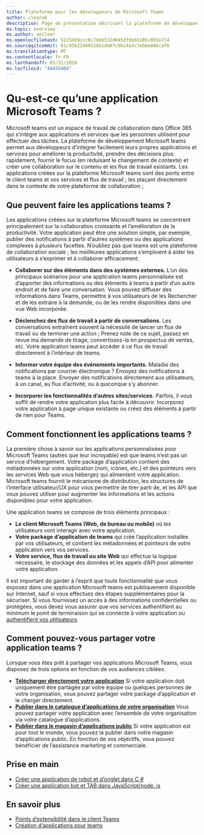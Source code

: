```yaml
---
title: Plateforme pour les développeurs de Microsoft Teams
author: clearab
description: Page de présentation décrivant la plateforme de développement Microsoft teams et comment commencer à créer des applications pour Microsoft Teams.
ms.topic: overview
ms.author: anclear
ms.openlocfilehash: 5225669ccc8c76bb532d045df6b65105c893e734
ms.sourcegitcommit: 61c93b22490526b1de87c0b14a3c7eb6e046caf6
ms.translationtype: MT
ms.contentlocale: fr-FR
ms.lasthandoff: 05/31/2020
ms.locfileid: "44455484"
---
```

# <a name="what-are-microsoft-teams-apps"></a>Qu-est-ce qu’une application Microsoft Teams ?

Microsoft teams est un espace de travail de collaboration dans Office 365 qui s’intègre aux applications et services que les personnes utilisent pour effectuer des tâches. La plateforme de développement Microsoft teams permet aux développeurs d’intégrer facilement leurs propres applications et services pour améliorer la productivité, prendre des décisions plus rapidement, fournir le focus (en réduisant le changement de contexte) et créer une collaboration sur le contenu et les flux de travail existants. Les applications créées sur la plateforme Microsoft teams sont des ponts entre le client teams et vos services et flux de travail ; les plaçant directement dans le contexte de votre plateforme de collaboration ;

## <a name="what-can-teams-apps-do"></a>Que peuvent faire les applications teams ?

Les applications créées sur la plateforme Microsoft teams se concentrent principalement sur la collaboration croissante et l’amélioration de la productivité. Votre application peut être une solution simple, par exemple, publier des notifications à partir d’autres systèmes ou des applications complexes à plusieurs facettes. N’oubliez pas que teams est une plateforme de collaboration sociale ; les meilleures applications s’emploient à aider les utilisateurs à s’exprimer et à collaborer efficacement.

* **Collaborer sur des éléments dans des systèmes externes.** L’un des principaux scénarios pour une application teams personnalisée est d’apporter des informations ou des éléments à teams à partir d’un autre endroit et de faire une conversation. Vous pouvez diffuser des informations dans Teams, permettre à vos utilisateurs de les Rechercher et de les extraire à la demande, ou de les rendre disponibles dans une vue Web incorporée.

* **Déclenchez des flux de travail à partir de conversations.** Les conversations entraînent souvent la nécessité de lancer un flux de travail ou de terminer une action ; Prenez note de ce sujet, passez en revue ma demande de tirage, convertissez-la en prospectus de ventes, etc. Votre application teams peut accéder à ce flux de travail directement à l’intérieur de teams.

* **Informer votre équipe des événements importants.** Maladie des notifications par courrier électronique ? Envoyez des notifications à teams à la place. Envoyer des notifications directement aux utilisateurs, à un canal, au flux d’activité, ou à quiconque s’y abonner.

* **Incorporer les fonctionnalités d’autres sites/services.** Parfois, il vous suffit de rendre votre application plus facile à découvrir. Incorporez votre application à page unique existante ou créez des éléments à partir de rien pour Teams.

## <a name="how-do-teams-apps-work"></a>Comment fonctionnent les applications teams ?

La première chose à savoir sur les applications personnalisées pour Microsoft Teams (autres que leur incroyable) est que teams n’est pas un service d’hébergement. Votre package d’application contient des métadonnées sur votre application (nom, icônes, etc.) et des pointeurs vers les services Web que vous hébergez qui alimentent votre application. Microsoft teams fournit le mécanisme de distribution, les structures de l’interface utilisateur/UX pour vous permettre de tirer parti de, et les API que vous pouvez utiliser pour augmenter les informations et les actions disponibles pour votre application.

Une application teams se compose de trois éléments principaux :

* **Le client Microsoft Teams (Web, de bureau ou mobile)** où les utilisateurs vont interagir avec votre application.
* **Votre package d’application de teams** qui crée l’application installée par vos utilisateurs, et contient les métadonnées et pointeurs de votre application vers vos services.
* **Votre service, flux de travail ou site Web** qui effectue la logique nécessaire, le stockage des données et les appels d’API pour alimenter votre application.

Il est important de garder à l’esprit que toute fonctionnalité que vous exposez dans une application Microsoft teams est publiquement disponible sur Internet, sauf si vous effectuez des étapes supplémentaires pour la sécuriser. Si vous fournissez un accès à des informations confidentielles ou protégées, vous devez vous assurer que vos services authentifient au minimum le point de terminaison qui se connecte à votre application ou [authentifient vos utilisateurs](concepts/authentication/authentication.md).

## <a name="how-can-you-share-your-teams-app"></a>Comment pouvez-vous partager votre application teams ?

Lorsque vous êtes prêt à partager vos applications Microsoft Teams, vous disposez de trois options en fonction de vos audiences ciblées.

* **[Télécharger directement votre application](concepts/deploy-and-publish/apps-upload.md)** Si votre application doit uniquement être partagée par votre équipe ou quelques personnes de votre organisation, vous pouvez partager votre package d’application et le charger directement.
* **[Publier dans le catalogue d’applications de votre organisation](concepts/deploy-and-publish/apps-upload.md)** Vous pouvez partager votre application avec l’ensemble de votre organisation via votre catalogue d’applications.
* **[Publier dans le magasin d’applications public](concepts/deploy-and-publish/apps-upload.md)** Si votre application est pour tout le monde, vous pouvez la publier dans notre magasin d’applications public. En fonction de vos objectifs, vous pouvez bénéficier de l’assistance marketing et commerciale.

## <a name="get-started"></a>Prise en main

* [Créer une application de robot et d’onglet dans C #](tutorials/get-started-dotnet-app-studio.md)
* [Créer une application bot et TAB dans JavaScript/node. js](tutorials/get-started-nodejs-app-studio.md)

## <a name="learn-more"></a>En savoir plus

* [Points d’extensibilité dans le client Teams](concepts/extensibility-points.md)
* [Création d’applications pour teams](concepts/building-an-app.md)
